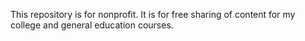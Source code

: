This repository is for nonprofit.  It is for free sharing of content for my college and general education courses.  
